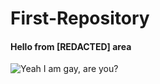 # First-Repository
#### Hello from [REDACTED] area


![Yeah I am gay, are you?](https://i.redd.it/sjzq8czhibw41.png)
